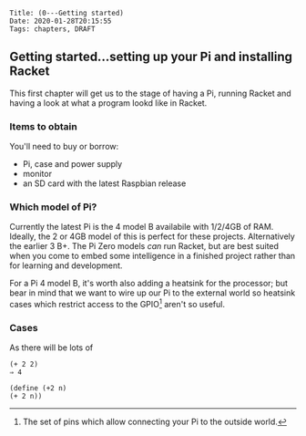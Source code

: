     Title: (0---Getting started)
    Date: 2020-01-28T20:15:55
    Tags: chapters, DRAFT

## Getting started...setting up your Pi and installing Racket

This first chapter will get us to the stage of having a Pi, running Racket and having a look at what a program lookd like in Racket.
<!-- more -->

### Items to obtain

You'll need to buy or borrow:

* Pi, case and power supply
* monitor
* an SD card with the latest Raspbian release

### Which model of Pi?

Currently the latest Pi is the 4 model B availabile with 1/2/4GB of RAM. Ideally, the 2 or 4GB model of this is perfect for these projects. Alternatively the earlier 3 B+. The Pi Zero models *can* run Racket, but are best suited when you come to embed some intelligence in a finished project rather than for learning and development. 

For a Pi 4 model B, it's worth also adding a heatsink for the processor; but bear in mind that we want to wire up our Pi to the external world so heatsink cases which restrict access to the GPIO[^GPIO] aren't so useful.

### Cases

As there will be lots of 

[^GPIO]: The set of pins which allow connecting your Pi to the outside world.




```Racket
(+ 2 2)
⇒ 4

(define (+2 n)
(+ 2 n))
```


